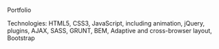 Portfolio

Technologies:
HTML5, CSS3, JavaScript, including animation, jQuery, plugins, AJAX, SASS, GRUNT, BEM,
Adaptive and cross-browser layout, Bootstrap
